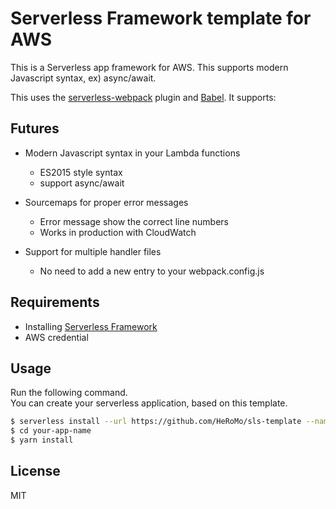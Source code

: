 # Serverless Framework template for AWS

This is a Serverless app framework for AWS.
This supports modern Javascript syntax, ex) async/await.

This uses the [serverless-webpack](https://www.npmjs.com/package/serverless-webpack) plugin and [Babel](https://babeljs.io/). It supports:

## Futures

- Modern Javascript syntax in your Lambda functions
  - ES2015 style syntax
  - support async/await

- Sourcemaps for proper error messages
  - Error message show the correct line numbers
  - Works in production with CloudWatch

- Support for multiple handler files
  - No need to add a new entry to your webpack.config.js

## Requirements
- Installing [Serverless Framework](https://serverless.com/)
- AWS credential

## Usage
Run the following command.<br>
You can create your serverless application, based on this template.

```bash
$ serverless install --url https://github.com/HeRoMo/sls-template --name your-app-name
$ cd your-app-name
$ yarn install
```

## License
MIT
